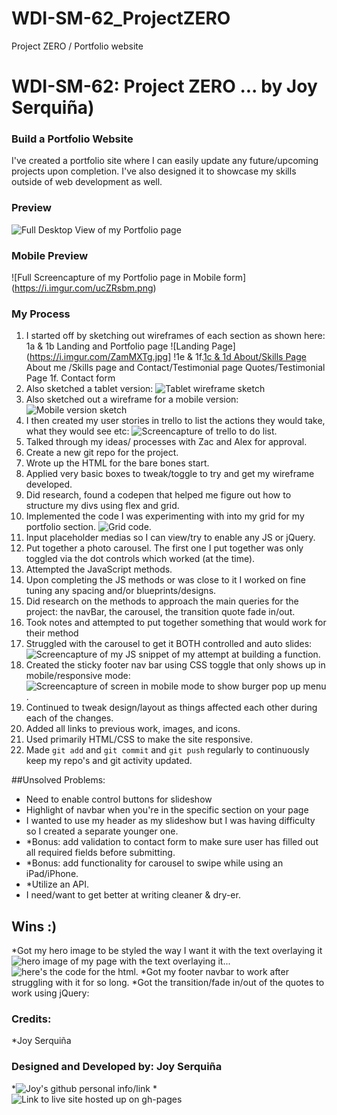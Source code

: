 # WDI-SM-62_ProjectZERO
Project ZERO / Portfolio website

# WDI-SM-62: Project ZERO ... by Joy Serquiña)
### Build a Portfolio Website
I've created a portfolio site where I can easily update any future/upcoming projects upon completion.  I've also designed it to showcase my skills outside of web development as well.
### Preview
![Full Desktop View of my Portfolio page](https://i.imgur.com/oduDsj5.png)

### Mobile Preview
![Full Screencapture of my Portfolio page in Mobile form] (https://i.imgur.com/ucZRsbm.png)

### My Process
1. I started off by sketching out wireframes of each section as shown here:
	1a & 1b Landing and Portfolio page ![Landing Page](https://i.imgur.com/ZamMXTg.jpg]
	!1e & 1f.[1c & 1d About/Skills Page](https://i.imgur.com/jNKaYt8.jpg) About me /Skills page and Contact/Testimonial page
	 Quotes/Testimonial Page
	1f. Contact form
2. Also sketched a tablet version: ![Tablet wireframe sketch](https://i.imgur.com/JUJZAPS.jpg)
3. Also sketched out a wireframe for a mobile version: ![Mobile version sketch](https://i.imgur.com/3fPGyHo.jpg)
4. I then created my user stories in trello to list the actions they would take, what they would see etc: ![Screencapture of trello to do list](https://i.imgur.com/UbPS9LE.png).
5. Talked through my ideas/ processes with Zac and Alex for approval.
6. Create a new git repo for the project.
6. Wrote up the HTML for the bare bones start.
7. Applied very basic boxes to tweak/toggle to try and get my wireframe developed.
8. Did research, found a codepen that helped me figure out how to structure my divs using flex and grid.
9. Implemented the code I was experimenting with into my grid for my portfolio section. ![Grid code](https://i.imgur.com/oz91BIa.png).
10. Input placeholder medias so I can view/try to enable any JS or jQuery.
11. Put together a photo carousel.  The first one I put together was only toggled via the dot controls which worked (at the time).
12. Attempted the JavaScript methods.
13. Upon completing the JS methods or was close to it I worked on fine tuning any spacing and/or blueprints/designs.
14. Did research on the methods to approach the main queries for the project: the navBar, the carousel, the transition quote fade in/out.
15. Took notes and attempted to put together something that would work for their method
16. Struggled with the carousel to get it BOTH controlled and auto slides: ![Screencapture of my JS snippet of my attempt at building a function](https://i.imgur.com/Poc8wFc.png).
17. Created the sticky footer nav bar using CSS toggle that only shows up in mobile/responsive mode: ![Screencapture of screen in mobile mode to show burger pop up menu](https://i.imgur.com/suegizs.jpg).
18. Continued to tweak design/layout as things affected each other during each of the changes.
19. Added all links to previous work, images, and icons.
20. Used primarily HTML/CSS to make the site responsive.
21. Made `git add` and `git commit` and `git push` regularly to continuously keep my repo's and git activity updated.

##Unsolved Problems:
* Need to enable control buttons for slideshow
* Highlight of navbar when you're in the specific section on your page
* I wanted to use my header as my slideshow but I was having difficulty so I created a separate younger one.
* *Bonus: add validation to contact form to make sure user has filled out all required fields before submitting.
* *Bonus: add functionality for carousel to swipe while using an iPad/iPhone.
* *Utilize an API.
* I need/want to get better at writing cleaner & dry-er.

## Wins :)
*Got my hero image to be styled the way I want it with the text overlaying it ![hero image of my page with the text overlaying it](https://imgur.com/nyrK1TK)... ![here's the code for the html](https://i.imgur.com/0GKHkRI.png).
*Got my footer navbar to work after struggling with it for so long.
*Got the transition/fade in/out of the quotes to work using jQuery: 

### Credits:
*Joy Serquiña

### Designed and Developed by: Joy Serquiña 
*![Joy's github personal info/link](https://github.com/essjay05)
*![Link to live site hosted up on gh-pages](https://essjay05.github.io/WDI-SM-62_ProjectZERO)




